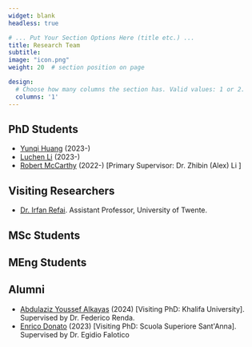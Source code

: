 ```yaml
---
widget: blank
headless: true

# ... Put Your Section Options Here (title etc.) ...
title: Research Team 
subtitle:
image: "icon.png"
weight: 20  # section position on page

design:
  # Choose how many columns the section has. Valid values: 1 or 2.
  columns: '1'
---
```


## PhD Students
- [Yunqi Huang](https://www.linkedin.com/in/yunqihuang98/) (2023-)
- [Luchen Li](https://www.linkedin.com/in/luchen-l-29a61a246/) (2023-)
- [Robert McCarthy](https://www.linkedin.com/in/robert-mccarthy-585791212/) (2022-) [Primary Supervisor: Dr. Zhibin (Alex) Li ]

## Visiting Researchers
- [Dr. Irfan Refai](https://www.irfanrefai.com/). Assistant Professor, University of Twente. 

## MSc Students

## MEng Students

## Alumni 
- [Abdulaziz Youssef Alkayas](https://www.linkedin.com/in/abdulaziz-y-alkayas-18a87b127/) (2024) [Visiting PhD: Khalifa University]. Supervised by Dr. Federico Renda. 
- [Enrico Donato](https://www.linkedin.com/in/enricodonato/) (2023) [Visiting PhD: Scuola Superiore Sant'Anna]. Supervised by Dr. Egidio Falotico


